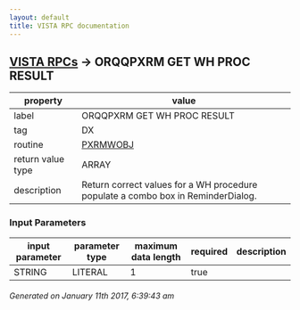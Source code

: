 ```yaml
---
layout: default
title: VISTA RPC documentation
---
```




## [VISTA RPCs](TableOfContent.md) &#8594; ORQQPXRM GET WH PROC RESULT 

 property | value 
--- | --- 
 label | ORQQPXRM GET WH PROC RESULT
 tag | DX
 routine | [PXRMWOBJ](http://code.osehra.org/dox/Routine_PXRMWOBJ_source.html)
 return value type | ARRAY
 description | Return correct values for a WH procedure populate a combo box in ReminderDialog.

### Input Parameters

| input parameter | parameter type | maximum data length | required | description | 
| --- | --- | --- | --- | --- | 
| STRING | LITERAL | 1 | true |  | 




 ###### Generated on January 11th 2017, 6:39:43 am